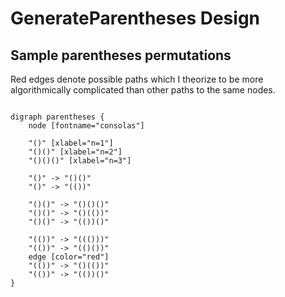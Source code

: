# GenerateParentheses Design

## Sample parentheses permutations

Red edges denote possible paths which I theorize to be more algorithmically complicated than other paths to the same nodes.
```plantuml

digraph parentheses {
    node [fontname="consolas"]
    
    "()" [xlabel="n=1"]
    "()()" [xlabel="n=2"]
    "()()()" [xlabel="n=3"]

    "()" -> "()()"
    "()" -> "(())"

    "()()" -> "()()()"
    "()()" -> "()(())"
    "()()" -> "(())()"

    "(())" -> "((()))"
    "(())" -> "(()())"
    edge [color="red"]
    "(())" -> "()(())"
    "(())" -> "(())()"
}
```
